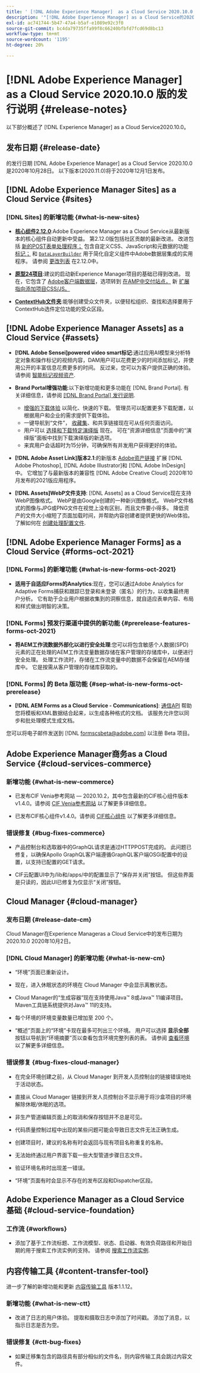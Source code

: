 ```yaml
---
title: ' [!DNL Adobe Experience Manager]  as a Cloud Service 2020.10.0 版的发行说明。'
description: '"[!DNL Adobe Experience Manager] as a Cloud Service的2020.10.0发行说明。”'
exl-id: ac741744-5b47-47a4-b5af-e1089e92c3f0
source-git-commit: bc4da79735ffa99f8c66240bfbfd7fcd69d8bc13
workflow-type: tm+mt
source-wordcount: '1195'
ht-degree: 20%

---
```


# [!DNL Adobe Experience Manager] as a Cloud Service 2020.10.0 版的发行说明  {#release-notes}

以下部分概述了 [!DNL Experience Manager] as a Cloud Service2020.10.0。

## 发布日期 {#release-date}

的发行日期 [!DNL Adobe Experience Manager] as a Cloud Service 2020.10.0是2020年10月28日。
以下版本(2020.11.0)将于2020年12月1日发布。

## [!DNL Adobe Experience Manager Sites] as a Cloud Service {#sites}

### [!DNL Sites] 的新增功能 {#what-is-new-sites}

* **[核心组件2.12.0](https://experienceleague.adobe.com/docs/experience-manager-core-components/using/introduction.html?lang=zh-Hans)**:Adobe Experience Manager as a Cloud Service从最新版本的核心组件自动更新中受益。 第2.12.0版包括社区贡献的最新改进。 改进包括 [新的POST表单处理程序；](https://experienceleague.adobe.com/docs/experience-manager-core-components/using/components/forms/form-container.html#post-data) 包含自定义CSS、JavaScript和元数据的功能 [标记；](https://experienceleague.adobe.com/docs/experience-manager-core-components/using/developing/including-clientlibs.html#context-aware-loading) 和 [`DataLayerBuilder`](https://experienceleague.adobe.com/docs/experience-manager-core-components/using/developing/data-layer/integrations.html#enabling-custom-components) 用于简化自定义组件中Adobe数据层集成的实用程序。 请参阅 [更改列表](https://github.com/adobe/aem-core-wcm-components/releases/tag/core.wcm.components.reactor-2.12.0) 在2.12.0中。

* **[原型24项目](https://experienceleague.adobe.com/docs/experience-manager-core-components/using/developing/archetype/overview.html)**:建议的启动新Experience Manager项目的基础已得到改进。 现在，它包含了 [Adobe客户端数据层](https://experienceleague.adobe.com/docs/experience-manager-core-components/using/developing/data-layer/overview.html)，选项转到 [在AMP中交付站点，](https://experienceleague.adobe.com/docs/experience-manager-core-components/using/developing/amp.html) 新 [扩展指向添加项目CSS/JS。](https://experienceleague.adobe.com/docs/experience-manager-core-components/using/developing/including-clientlibs.html#context-aware-loading)

* **[ContextHub文件夹](/help/sites-cloud/authoring/personalization/contexthub-segmentation.md#organizing-segments)**:能够创建受众文件夹，以便轻松组织、查找和选择要用于ContextHub选件定位功能的受众区段。

## [!DNL Adobe Experience Manager Assets] as a Cloud Service {#assets}

* **[!DNL Adobe Sensei]powered video smart标记**:通过应用AI模型来分析特定对象和操作标记的视频内容，DAM用户可以花费更少的时间添加标记，并使用公开的丰富信息花费更多的时间。 反过来，您可以为客户提供正确的体验。 请参阅 [智能标记视频资产](/help/assets/smart-tags-video-assets.md).

* **Brand Portal增强功能**:以下新增功能和更多功能在 [!DNL Brand Portal]. 有关详细信息，请参阅 [[!DNL Brand Portal] 发行说明](https://experienceleague.adobe.com/docs/experience-manager-brand-portal/using/introduction/brand-portal-release-notes.html).

   * [增强的下载体验](https://experienceleague.adobe.com/docs/experience-manager-brand-portal/using/download/brand-portal-download-assets.html) 以简化、快速的下载。 管理员可以配置更多下载配置，以根据用户和企业的需求提供下载体验。
   * 一键导航到“文件”， [收藏集](https://experienceleague.adobe.com/docs/experience-manager-brand-portal/using/share/brand-portal-share-collection.html)、和共享链接现在可从任何页面访问。
   * 用户可以 [选择和下载特定演绎版](https://experienceleague.adobe.com/docs/experience-manager-brand-portal/using/download/brand-portal-download-assets.html#download-assets-from-asset-details-page) 现在。 可在“资源详细信息”页面中的“演绎版”面板中找到下载演绎版的新选项。
   * 来宾用户会话超时为15分钟，可确保所有并发用户获得更好的体验。

* **[!DNL Adobe Asset Link]版本2.1**:的新版本 [Adobe资产链接](https://helpx.adobe.com/cn/enterprise/using/manage-assets-using-adobe-asset-link.html) 扩展 [!DNL Adobe Photoshop], [!DNL Adobe Illustrator]和 [!DNL Adobe InDesign] 中。 它增加了与最新版本的兼容性 [!DNL Adobe Creative Cloud] 2020年10月发布的2021版应用程序。

* **[!DNL Assets]WebP文件支持**: [!DNL Assets] as a Cloud Service现在支持WebP图像格式。 WebP是由Google创建的一种新兴图像格式。 WebP文件格式的图像与JPG或PNG文件在视觉上没有区别，而且文件要小得多。 降低资产的文件大小缩短了页面加载时间，并帮助内容创建者提供更快的Web体验。 了解如何在 [创建处理配置文件](/help/assets/asset-microservices-configure-and-use.md#create-standard-profile).

## [!DNL Adobe Experience Manager Forms] as a Cloud Service {#forms-oct-2021}

### [!DNL Forms] 的新增功能 {#what-is-new-forms-oct-2021}

* **适用于自适应Forms的Analytics**:现在，您可以通过Adobe Analytics for Adaptive Forms捕获和跟踪已登录和未登录（匿名）的行为，以收集最终用户分析。 它有助于企业用户根据收集到的洞察信息，就自适应表单内容、布局和样式做出明智的决策。

### [!DNL Forms] 预发行渠道中提供的新功能 {#prerelease-features-forms-oct-2021}

* **将AEM工作流数据外部化以进行安全处理**:您可以将包含敏感个人数据(SPD)元素的正在处理的AEM工作流变量数据存储在客户管理的存储库中，以便进行安全处理。 处理工作流时，存储在工作流变量中的数据不会保留在AEM存储库中。 它是按需从客户管理的存储库获取的。

### [!DNL Forms] 的 Beta 版功能 {#sep-what-is-new-forms-oct-prerelease}

* **[!DNL AEM Forms as a Cloud Service - Communications]**: [通信API](https://experienceleague.adobe.com/docs/experience-manager-forms-cloud-service/forms/aem-forms-cloud-service-communications.html?lang=zh-Hans) 帮助您将模板和XML数据结合起来，以生成各种格式的文档。 该服务允许您以同步和批处理模式生成文档。

您可以将电子邮件发送到 [!DNL formscsbeta@adobe.com] 以注册 Beta 项目。

## Adobe Experience Manager商务as a Cloud Service {#cloud-services-commerce}

### 新增功能 {#what-is-new-commerce}

* 已发布CIF Venia参考网站 — 2020.10.2，其中包含最新的CIF核心组件版本v1.4.0。请参阅 [CIF Venia参考网站](https://github.com/adobe/aem-cif-guides-venia/releases/tag/venia-2020.10.2) 以了解更多详细信息。

* 已发布CIF核心组件v1.4.0。请参阅 [CIF核心组件](https://github.com/adobe/aem-core-cif-components/releases/tag/core-cif-components-reactor-1.4.0) 以了解更多详细信息。

### 错误修复 {#bug-fixes-commerce}

* 产品控制台和选取器中的GraphQL请求是通过HTTPPOST完成的。 此问题已修复，以确保Apollo GraphQL客户端遵循GraphQL客户端OSGi配置中的设置，以支持已配置的GET请求。

* CIF云配置UI中为/lib和/apps/中的配置显示了“保存并关闭”按钮。 但这些界面是只读的，因此UI已修复为仅显示“关闭”按钮。

## Cloud Manager {#cloud-manager}

### 发布日期 {#release-date-cm}

Cloud Manager在Experience Manageras a Cloud Service中的发布日期为2020.10.0 2020年10月2日。

### [!DNL Cloud Manager] 的新增功能 {#what-is-new-cm}

* “环境”页面已重新设计。

* 现在，进入休眠状态的环境在 Cloud Manager 中会显示离散状态。

* Cloud Manager的“生成容器”现在支持使用Java™ 8或Java™ 11编译项目。 Maven工具链系统提供对Java™ 11的支持。

* 每个环境的环境变量数量已增加至 200 个。

* “概述”页面上的“环境”卡现在最多可列出三个环境。 用户可以选择 **显示全部** 按钮以导航到“环境摘要”页以查看包含环境完整列表的表。
请参阅 [查看环境](/help/implementing/cloud-manager/manage-environments.md#viewing-environment) 以了解更多详细信息。

### 错误修复 {#bug-fixes-cloud-manager}

* 在完全环境创建之前，从 Cloud Manager 到开发人员控制台的链接错误地处于活动状态。

* 直接从 Cloud Manager 链接到开发人员控制台不显示用于将沙盒项目的环境解除休眠/休眠的选项。

* 非生产管道编辑页面上的取消和保存按钮并不总是可见。

* 代码质量控制过程中出现的某些问题可能会导致日志文件无法正确生成。

* 创建项目时，建议的名称有时会返回与现有项目名称重复的名称。

* 无法始终通过用户界面下载一些大型管道步骤日志文件。

* 验证环境名称时出现差一错误。

* “环境”页面有时会显示不存在的发布区段和Dispatcher区段。

## Adobe Experience Manager as a Cloud Service 基础 {#cloud-service-foundation}

### 工作流 {#workflows}

* 添加了基于工作流标题、工作流模型、状态、启动器、有效负荷路径和开始日期的用于搜索工作流实例的支持。 请参阅 [搜索工作流实例](https://experienceleague.adobe.com/docs/experience-manager-cloud-service/sites/administering/workflows-administering.html).

## 内容传输工具 {#content-transfer-tool}

进一步了解的新增功能和更新 [内容传输工具](https://experienceleague.adobe.com/docs/experience-manager-cloud-service/moving/cloud-migration/content-transfer-tool/overview-content-transfer-tool.html) 版本1.1.12。

### 新增功能 {#what-is-new-ctt}

* 改进了日志的用户体验。 提取和摄取日志中添加了时间戳。 添加了消息，以指示日志是否为空。

### 错误修复 {#ctt-bug-fixes}

* 如果迁移集包含的路径具有部分相似的文件名，则内容传输工具会跳过内容文件。
